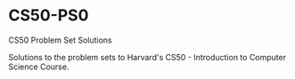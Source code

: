 # CS50-PS0
CS50 Problem Set Solutions

Solutions to the problem sets to Harvard's CS50 - Introduction to Computer Science Course. 
